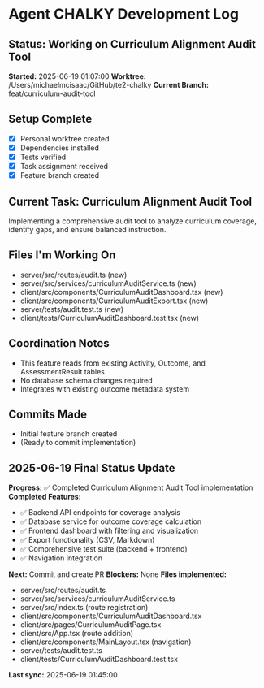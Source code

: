# Agent CHALKY Development Log

## Status: Working on Curriculum Alignment Audit Tool

**Started:** 2025-06-19 01:07:00
**Worktree:** /Users/michaelmcisaac/GitHub/te2-chalky
**Current Branch:** feat/curriculum-audit-tool

## Setup Complete

- [x] Personal worktree created
- [x] Dependencies installed
- [x] Tests verified
- [x] Task assignment received
- [x] Feature branch created

## Current Task: Curriculum Alignment Audit Tool

Implementing a comprehensive audit tool to analyze curriculum coverage, identify gaps, and ensure balanced instruction.

## Files I'm Working On

- server/src/routes/audit.ts (new)
- server/src/services/curriculumAuditService.ts (new)
- client/src/components/CurriculumAuditDashboard.tsx (new)
- client/src/components/CurriculumAuditExport.tsx (new)
- server/tests/audit.test.ts (new)
- client/tests/CurriculumAuditDashboard.test.tsx (new)

## Coordination Notes

- This feature reads from existing Activity, Outcome, and AssessmentResult tables
- No database schema changes required
- Integrates with existing outcome metadata system

## Commits Made

- Initial feature branch created
- (Ready to commit implementation)

## 2025-06-19 Final Status Update

**Progress:** ✅ Completed Curriculum Alignment Audit Tool implementation
**Completed Features:**

- ✅ Backend API endpoints for coverage analysis
- ✅ Database service for outcome coverage calculation
- ✅ Frontend dashboard with filtering and visualization
- ✅ Export functionality (CSV, Markdown)
- ✅ Comprehensive test suite (backend + frontend)
- ✅ Navigation integration

**Next:** Commit and create PR
**Blockers:** None
**Files implemented:**

- server/src/routes/audit.ts
- server/src/services/curriculumAuditService.ts
- server/src/index.ts (route registration)
- client/src/components/CurriculumAuditDashboard.tsx
- client/src/pages/CurriculumAuditPage.tsx
- client/src/App.tsx (route addition)
- client/src/components/MainLayout.tsx (navigation)
- server/tests/audit.test.ts
- client/tests/CurriculumAuditDashboard.test.tsx

**Last sync:** 2025-06-19 01:45:00
